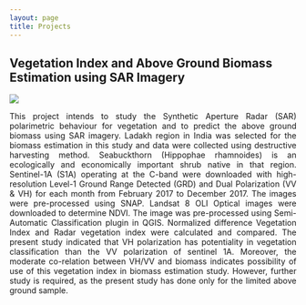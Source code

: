 ```yaml
---
layout: page
title: Projects
---
```


## Vegetation Index and Above Ground Biomass Estimation using SAR Imagery

 <img src="{{ 'images/biomass.jpg' | relative_url }}" />
<p align="justify">
This project intends to study the Synthetic Aperture Radar (SAR) polarimetric behaviour for vegetation and to predict the above ground biomass using SAR imagery. Ladakh region in India was selected for the biomass estimation in this study and data were collected using destructive harvesting method. Seabuckthorn (Hippophae rhamnoides) is an ecologically and economically important shrub native in that region.  Sentinel-1A (S1A) operating at the C-band were downloaded with high-resolution Level-1 Ground Range Detected (GRD) and Dual Polarization (VV & VH) for each month from February 2017 to December 2017. The images were pre-processed using SNAP.  Landsat 8 OLI Optical images were downloaded to determine NDVI. The image was pre-processed using Semi-Automatic Classification plugin in QGIS. Normalized difference Vegetation Index and Radar vegetation index were calculated and compared. The present study indicated that VH polarization has potentiality in vegetation classification than the VV polarization of sentinel 1A. Moreover, the moderate co-relation between VH/VV and biomass indicates possibility of use of this vegetation index in biomass estimation study.  However, further study is required, as the present study has done only for the limited above ground sample.</p>

